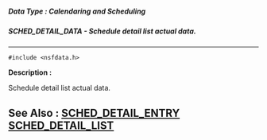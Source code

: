 ##### Data Type : Calendaring and Scheduling
##### SCHED_DETAIL_DATA - Schedule detail list actual data.
---
```
#include <nsfdata.h>
```
**Description :**

Schedule detail list actual data.

**See Also :**
[SCHED_DETAIL_ENTRY](/domino-c-api-docs/reference/Data/SCHED_DETAIL_ENTRY)
[SCHED_DETAIL_LIST](/domino-c-api-docs/reference/Data/SCHED_DETAIL_LIST)
---
